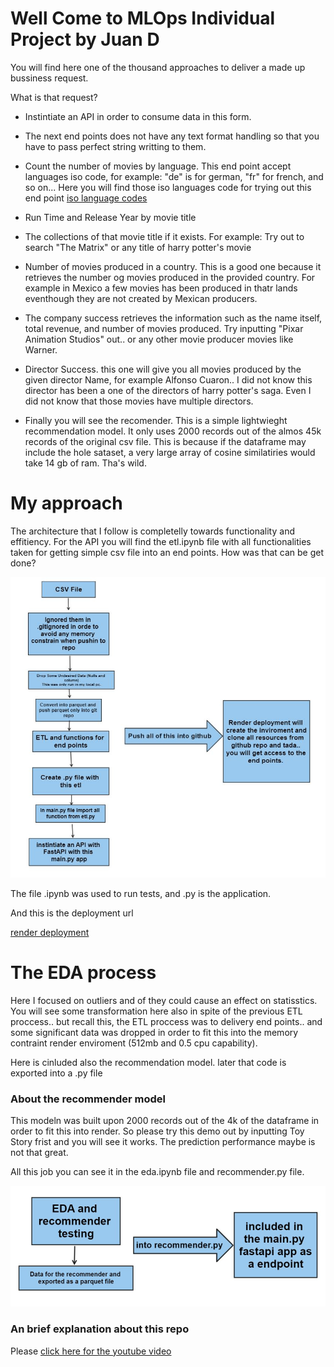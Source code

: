 # Well Come to MLOps Individual Project by Juan D

You will find here one of the thousand approaches to deliver a made up bussiness request.

What is that request? 

* Instintiate an API in order to consume data in this form.

* The next end points does not have any text format handling so that you have to pass perfect string writting to them.

* Count the number of movies by language. This end point accept languages iso code, for example: "de" is for german, "fr" for french, and so on...
Here you will find those iso languages code for trying out this end point [iso language codes](https://en.wikipedia.org/wiki/ISO_639-1_codes)

* Run Time and Release Year by movie title

* The collections of that movie title if it exists. For example: Try out to search "The Matrix" or any title of harry potter's movie

* Number of movies produced in a country. This is a good one because it retrieves the number og movies produced in the provided country. For example in Mexico a few movies has been produced in thatr lands eventhough they are not created by Mexican producers.

* The company success retrieves the information such as the name itself, total revenue, and number of movies produced. Try  inputting "Pixar Animation Studios" out.. or any other movie producer movies like Warner.

* Director Success. this one will give you all movies produced by the given director Name, for example Alfonso Cuaron.. I did not know this director has been a one of the directors of harry potter's saga. Even I did not know that those movies have multiple directors.

 * Finally you will see the recomender. This is a simple lightwieght recommendation model. It only uses 2000 records out of the almos 45k records of the original csv file. This is because if the dataframe may include the hole sataset, a very large array of cosine similatiries would take 14 gb of ram. Tha's wild. 


# My approach

The architecture that I follow is completelly towards functionality and effitiency. For the API you will find the etl.ipynb file with all functionalities taken for getting simple csv file into an end points. How was that can be get done?

![ETl flow for end points at Render](images/etl_flow.JPG)

The file .ipynb was used to run tests, and .py is the application. 

And this is the deployment url

[render deployment](https://demo-1-henry-pi.onrender.com/docs#/)

# The EDA process

Here I focused on outliers and of they could cause an effect on statisstics. You will see some transformation here also in spite of the previous ETL proccess.. but recall this, the ETL proccess was to delivery end points.. and some significant data was dropped in order to fit this into the memory contraint render enviroment (512mb and 0.5 cpu capability). 

Here is cinluded also the recommendation model. later that code is exported into a .py file

### About the recommender model

This modeln was built upon 2000 records out of the 4k of the dataframe in order to fit this into render. So please try this demo out by inputting Toy Story frist and you will see it works. The prediction performance maybe is not that great.


All this job you can see it in the eda.ipynb file and recommender.py file.

![EDA worf flow for recomender](images/eda_worf_flow.JPG)


### An brief explanation about this repo

Please [click here for the youtube video](https://www.youtube.com/watch?v=ncztSfACVHM)